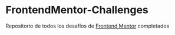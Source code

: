 # FrontendMentor-Challenges

Repositorio de todos los desafíos de [Frontend Mentor](https://www.frontendmentor.io) completados



